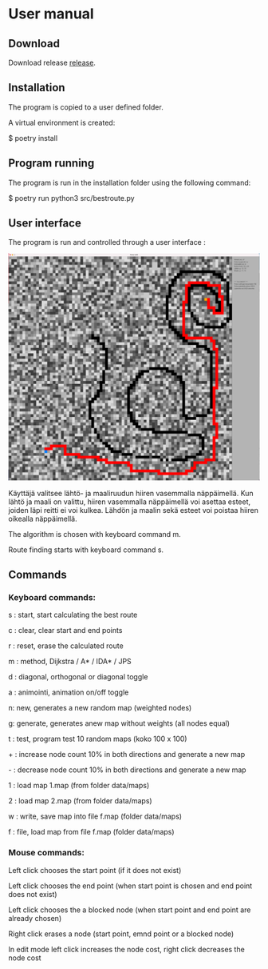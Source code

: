 # User manual

## Download

Download release [release](https://github.com/lautanal/tiralabra/releases/tag/Final).

## Installation

The program is copied to a user defined folder.

A virtual environment is created:

$ poetry install

## Program running

The program is run in the installation folder using the following command:

$ poetry run python3 src/bestroute.py

## User interface

The program is run and controlled through a user interface :

<img src="png/ui3.png" width="750">

Käyttäjä valitsee lähtö- ja maaliruudun hiiren vasemmalla näppäimellä.  Kun lähtö ja maali on valittu, hiiren vasemmalla näppäimellä voi asettaa esteet, joiden läpi reitti ei voi kulkea.
Lähdön ja maalin sekä esteet voi poistaa hiiren oikealla näppäimellä.

The algorithm is chosen with keyboard command m.

Route finding starts with keyboard command s.

## Commands

### Keyboard commands:

s : start, start calculating the best route

c : clear, clear start and end points

r : reset, erase the calculated route

m : method, Dijkstra / A* / IDA* / JPS

d : diagonal, orthogonal or diagonal toggle

a : animointi, animation on/off toggle

n: new, generates a new random map (weighted nodes)

g: generate, generates anew map without weights (all nodes equal)

t : test, program test 10 random maps (koko 100 x 100)

\+ : increase node count 10% in both directions and generate a new map

\- : decrease node count 10% in both directions and generate a new map

1 : load map 1.map (from folder data/maps)

2 : load map 2.map (from folder data/maps)

w : write, save map into file f.map (folder data/maps)

f : file, load map from file f.map (folder data/maps)

### Mouse commands:

Left click chooses the start point (if it does not exist)

Left click chooses the end point (when start point is chosen and end point does not exist)

Left click chooses the a blocked node (when start point and end point are already chosen)

Right click erases a node (start point, emnd point or a blocked node)

In edit mode left click increases the node cost, right click decreases the node cost





